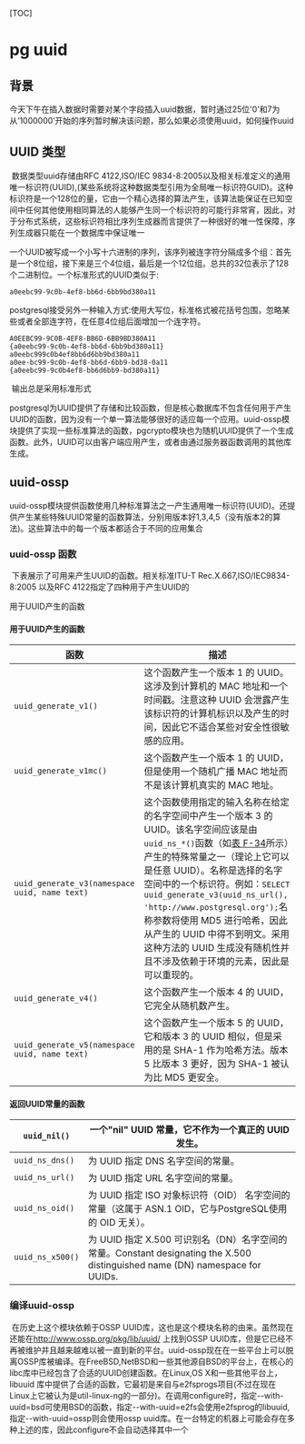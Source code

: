 [TOC]

# pg uuid

## 背景

​	今天下午在插入数据时需要对某个字段插入uuid数据，暂时通过25位'0'和7为从‘1000000’开始的序列暂时解决该问题，那么如果必须使用uuid，如何操作uuid

## UUID 类型

​	数据类型uuid存储由RFC 4122,ISO/IEC 9834-8:2005以及相关标准定义的通用唯一标识符(UUID),(某些系统将这种数据类型引用为全局唯一标识符GUID)。这种标识符是一个128位的量，它由一个精心选择的算法产生，该算法能保证在已知空间中任何其他使用相同算法的人能够产生同一个标识符的可能行非常宵，因此，对于分布式系统，这些标识符相比序列生成器而言提供了一种很好的唯一性保障，序列生成器只能在一个数据库中保证唯一

​	一个UUID被写成一个小写十六进制的序列，该序列被连字符分隔成多个组：首先是一个8位组，接下来是三个4位组，最后是一个12位组。总共的32位表示了128个二进制位。一个标准形式的UUID类似于:

```
a0eebc99-9c0b-4ef8-bb6d-6bb9bd380a11
```

​	postgresql接受另外一种输入方式:使用大写位，标准格式被花括号包围，忽略某些或者全部连字符，在任意4位组后面增加一个连字符。

```
A0EEBC99-9C0B-4EF8-BB6D-6BB9BD380A11
{a0eebc99-9c0b-4ef8-bb6d-6bb9bd380a11}
a0eebc999c0b4ef8bb6d6bb9bd380a11
a0ee-bc99-9c0b-4ef8-bb6d-6bb9-bd38-0a11
{a0eebc99-9c0b4ef8-bb6d6bb9-bd380a11}
```

​	输出总是采用标准形式

​	postgresql为UUID提供了存储和比较函数，但是核心数据库不包含任何用于产生UUID的函数，因为没有一个单一算法能够很好的适应每一个应用。uuid-ossp模块提供了实现一些标准算法的函数，pgcrypto模块也为随机UUID提供了一个生成函数。此外，UUID可以由客户端应用产生，或者由通过服务器函数调用的其他库生成。



## uuid-ossp

​	uuid-ossp模块提供函数使用几种标准算法之一产生通用唯一标识符(UUID)。还提供产生某些特殊UUID常量的函数算法，分别用版本好1,3,4,5（没有版本2的算法)。这些算法中的每一个版本都适合于不同的应用集合



### uuid-ossp 函数

​	下表展示了可用来产生UUID的函数。相关标准ITU-T Rec.X.667,ISO/IEC9834-8:2005 以及RFC 4122指定了四种用于产生UUID的

用于UUID产生的函数



#### 用于UUID产生的函数

| 函数                                          | 描述                                                         |
| --------------------------------------------- | ------------------------------------------------------------ |
| `uuid_generate_v1()`                          | 这个函数产生一个版本 1 的 UUID。这涉及到计算机的 MAC 地址和一个时间戳。注意这种 UUID 会泄露产生该标识符的计算机标识以及产生的时间，因此它不适合某些对安全性很敏感的应用。 |
| `uuid_generate_v1mc()`                        | 这个函数产生一个版本 1 的 UUID，但是使用一个随机广播 MAC 地址而不是该计算机真实的 MAC 地址。 |
| `uuid_generate_v3(namespace uuid, name text)` | 这个函数使用指定的输入名称在给定的名字空间中产生一个版本 3 的 UUID。该名字空间应该是由`uuid_ns_*()`函数（如[表 F-34](http://www.postgres.cn/docs/9.6/uuid-ossp.html#UUID-OSSP-CONSTANTS)所示）产生的特殊常量之一（理论上它可以是任意 UUID）。名称是选择的名字空间中的一个标识符。例如：`SELECT uuid_generate_v3(uuid_ns_url(), 'http://www.postgresql.org');`名称参数将使用 MD5 进行哈希，因此从产生的 UUID 中得不到明文。采用这种方法的 UUID 生成没有随机性并且不涉及依赖于环境的元素，因此是可以重现的。 |
| `uuid_generate_v4()`                          | 这个函数产生一个版本 4 的 UUID，它完全从随机数产生。         |
| `uuid_generate_v5(namespace uuid, name text)` | 这个函数产生一个版本 5 的 UUID，它和版本 3 的 UUID 相似，但是采用的是 SHA-1 作为哈希方法。版本 5 比版本 3 更好，因为 SHA-1 被认为比 MD5 更安全。 |

#### 返回UUID常量的函数



| `uuid_nil()`     | 一个"nil" UUID 常量，它不作为一个真正的 UUID 发生。          |
| ---------------- | ------------------------------------------------------------ |
| `uuid_ns_dns()`  | 为 UUID 指定 DNS 名字空间的常量。                            |
| `uuid_ns_url()`  | 为 UUID 指定 URL 名字空间的常量。                            |
| `uuid_ns_oid()`  | 为 UUID 指定 ISO 对象标识符（OID） 名字空间的常量（这属于 ASN.1 OID，它与PostgreSQL使用的 OID 无关）。 |
| `uuid_ns_x500()` | 为 UUID 指定 X.500 可识别名（DN）名字空间的常量。Constant designating the X.500 distinguished name (DN) namespace for UUIDs. |



### 编译uuid-ossp

​	在历史上这个模块依赖于OSSP UUID库，这也是这个模块名称的由来。虽然现在还能在<http://www.ossp.org/pkg/lib/uuid/> 上找到OSSP UUID库，但是它已经不再被维护并且越来越难以被一直到新的平台。uuid-ossp现在在一些平台上可以脱离OSSP库被编译。在FreeBSD,NetBSD和一些其他源自BSD的平台上，在核心的libc库中已经包含了合适的UUID创建函数。在Linux,OS X和一些其他平台上，libuuid 库中提供了合适的函数，它最初是来自与e2fsprogs项目(不过在现在Linux上它被认为是util-linux-ng的一部分)。在调用configure时，指定--with-uuid=bsd可使用BSD的函数，指定--with-uuid=e2fs会使用e2fsprog的libuuid,指定--with-uuid=ossp则会使用ossp uuid库。在一台特定的机器上可能会存在多种上述的库，因此configure不会自动选择其中一个

​	

